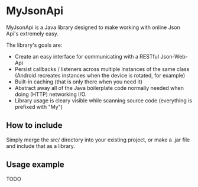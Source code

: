 ﻿MyJsonApi
=========

MyJsonApi is a Java library designed to make working with online Json Api's
extremely easy.

The library's goals are:

* Create an easy interface for communicating with a RESTful Json-Web-Api
* Persist callbacks / listeners across multiple instances of the same class
  (Android recreates instances when the device is rotated, for example)
* Built-in caching (that is only there when you need it)
* Abstract away all of the Java boilerplate code normally needed when doing
  (HTTP) networking I/O.
* Library usage is cleary visible while scanning source code (everything is
  prefixed with "My")

How to include
--------------

Simply merge the src/ directory into your existing project, or make a .jar
file and include that as a library.

Usage example
-------------

TODO